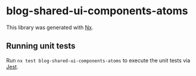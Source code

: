 # blog-shared-ui-components-atoms

This library was generated with [Nx](https://nx.dev).

## Running unit tests

Run `nx test blog-shared-ui-components-atoms` to execute the unit tests via [Jest](https://jestjs.io).
